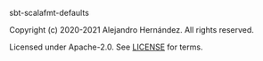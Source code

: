 [comment]: <> (Don't edit this file!)
[comment]: <> (It is automatically updated after every release of https://github.com/alejandrohdezma/sbt-ci)
[comment]: <> (If you want to suggest a change, please open a PR or issue in that repository)

sbt-scalafmt-defaults

Copyright (c) 2020-2021 Alejandro Hernández. All rights reserved.

Licensed under Apache-2.0. See [LICENSE](LICENSE.md) for terms.